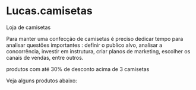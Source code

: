 # Lucas.camisetas
Loja de camisetas


   Para manter uma confecção de camisetas é preciso dedicar tempo para analisar questões importantes : definir o publico alvo, analisar a concorrência, investir em instrutura, criar planos de marketing, escolher os canais de vendas, entre outros.


  produtos com até 30% de desconto acima de 3 camisetas 


   Veja alguns produtos abaixo:

